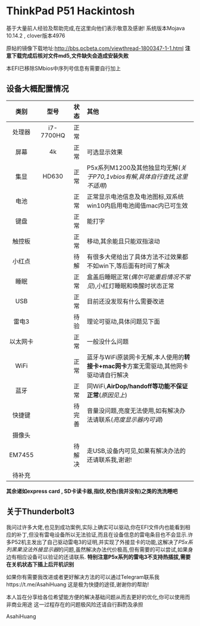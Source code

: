 # ThinkPad P51 Hackintosh

基于大量前人经验及帮助完成,在这里向他们表示敬意及感谢!
系统版本Mojava 10.14.2 , clover版本4976

原帖的镜像下载地址:http://bbs.pcbeta.com/viewthread-1800347-1-1.html
**注意下载完成后核对文件md5,文件缺失会造成安装失败**

本EFI已移除SMbios中序列号信息有需要自行加上

## 设备大概配置情况

|  类别  |   型号    |  状态  | 其他                                                         |
| :----: | :-------: | :----: | :----------------------------------------------------------- |
| 处理器 | i7-7700HQ |  正常  |                                                              |
|  屏幕  |    4k     |  正常  | 可选显示效果                                                 |
|  集显  |   HD630   |  正常  | P5x系列M1200及其他独显均无解(*关于P70,1vbios有解,具体自行查找,这里不适用*) |
|  电池  |           |  正常  | 正常显示电池信息及电池图标,双系统win10内启用电池阈值mac内已可生效 |
|  键盘  |           |  正常  | 能打字                                                       |
| 触控板 |           |  正常  | 移动,其余能且只能双指滚动                                    |
| 小红点 |           | 待解 | 有很多大佬给出了具体方法不过效果都不如win下,等后面有时间了解决 |
|  睡眠  |           |  正常  | 盒盖后睡眠正常(*偶尔可能重启情况不常见*),小红灯睡眠和唤醒时状态正常 |
|  USB   |           |  正常  | 目前还没发现有什么需要改进                                   |
|	雷电3  ||待验|理论可驱动,具体问题见下面|
| 以太网卡 ||正常|一般没什么问题|
| WiFi ||正常|蓝牙与WiFi原装网卡无解,本人使用的**转接卡+mac网卡**方案无需驱动,其他网卡驱动请自行解决|
| 蓝牙 ||正常|同WiFi,**AirDop/handoff等功能不保证正常**(*原因见上*)|
| 快捷键 ||待完善|音量没问题,亮度无法使用,如有解决办法请联系(*亮度显示器内可调*)|
| 摄像头 ||||
| EM7455 ||待解决|走USB,设备内可见,如果有解决办法的还请联系我,谢谢!|
| 待补充 ||||

**其余诸如express card , SD卡读卡器,指纹,校色(我并没有)之类的洗洗睡吧**

## 关于Thunderbolt3

我问过许多大佬,也见到成功案例,实际上确实可以驱动,你在EFI文件内也能看到相应的补丁,但没有雷电设备所以无法验证,而且在设备信息的雷电条目也不会显示.许多P52机主发出了自己驱动雷电3的证明,并实现了外接显卡的功能,这解决了*P5x系列黑果没法外接显示器*的问题,虽然解决办法代价极高,但有需要的可以尝试,如果身边有相应设备可以验证的还请联系.
**特别注意P5x系列的雷电3不支持热插拔,需要在关机状态下插上后开机识别**



如果你有需要我改进或者更好解决方法的可以通过Telegram联系我https://t.me/AsahiHuang
这是极为快捷的途径,谢谢你的帮助!

本人旨在分享给各位希望能方便的解决基础问题从而去更好的优化,你可以使用而非商业用途
这一过程存在的问题极风险还请自行斟酌及承担



AsahiHuang








